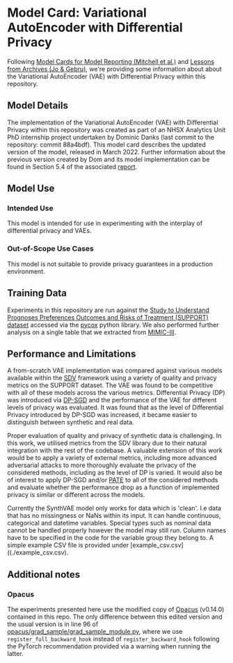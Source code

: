 # Model Card: Variational AutoEncoder with Differential Privacy

Following [Model Cards for Model Reporting (Mitchell et al.)](https://arxiv.org/abs/1810.03993) and [Lessons from
Archives (Jo & Gebru)](https://arxiv.org/pdf/1912.10389.pdf), we're providing some information about about the Variational AutoEncoder (VAE) with Differential Privacy within this repository.

## Model Details

The implementation of the Variational AutoEncoder (VAE) with Differential Privacy within this repository was created as part of an NHSX Analytics Unit PhD internship project undertaken by Dominic Danks (last commit to the repository: commit 88a4bdf). This model card describes the updated version of the model, released in March 2022.  Further information about the previous version created by Dom and its model implementation can be found in Section 5.4 of the associated [report](./reports/report.pdf).

## Model Use

### Intended Use

This model is intended for use in experimenting with the interplay of differential privacy and VAEs.

### Out-of-Scope Use Cases

This model is not suitable to provide privacy guarantees in a production environment.

## Training Data

Experiments in this repository are run against the [Study to Understand Prognoses Preferences Outcomes and Risks of Treatment (SUPPORT) dataset](https://biostat.app.vumc.org/wiki/Main/SupportDesc) accessed via the [pycox](https://github.com/havakv/pycox) python library. We also performed further analysis on a single table that we extracted from [MIMIC-III](https://physionet.org/content/mimiciii/1.4/).

## Performance and Limitations

A from-scratch VAE implementation was compared against various models available within the [SDV](https://sdv.dev/) framework using a variety of quality and privacy metrics on the SUPPORT dataset. The VAE was found to be competitive with all of these models across the various metrics. Differential Privacy (DP) was introduced via [DP-SGD](https://dl.acm.org/doi/10.1145/2976749.2978318) and the performance of the VAE for different levels
of privacy was evaluated. It was found that as the level of Differential Privacy introduced by
DP-SGD was increased, it became easier to distinguish between synthetic and real data.

Proper evaluation of quality and privacy of synthetic data is challenging. In this work, we
utilised metrics from the SDV library due to their natural integration with the rest of the codebase.
A valuable extension of this work would be to apply a variety of external metrics, including
more advanced adversarial attacks to more thoroughly evaluate the privacy of the considered methods,
including as the level of DP is varied. It would also be of interest to apply DP-SGD and/or
[PATE](https://arxiv.org/pdf/1610.05755.pdf) to all of the considered methods and evaluate
whether the performance drop as a function of implemented privacy is similar or different
across the models.

Currently the SynthVAE model only works for data which is 'clean'. I.e data that has no missingness or NaNs within its input. It can handle continuous, categorical and datetime variables. Special types such as nominal data cannot be handled properly however the model may still run. Column names have to be specified in the code for the variable group they belong to. A simple example CSV file is provided under [example_csv.csv]((./example_csv.csv).

## Additional notes

### Opacus
The experiments presented here use the modified copy of [Opacus](https://github.com/pytorch/opacus) (v0.14.0)
contained in this repo. The only difference between this edited version and the usual version is in line 96 of [opacus/grad_sample/grad_sample_module.py](./opacus/grad_sample/grad_sample_module.py), where we use `register_full_backward_hook` instead of `register_backward_hook` following the PyTorch recommendation
provided via a warning when running the latter.
